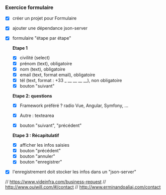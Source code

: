 ### Exercice formulaire

- [x] créer un projet pour Formulaire
- [x] ajouter une dépendance json-server
- [x] formulaire "étape par étape"

   **Etape 1**
   - [x] civilité (select)
   - [x] prénom (text), obligatoire
   - [x] nom (text), obligatoire
   - [x] email (text, format email), obligatoire
   - [x] tél (text, format : +33 _ __ __ __ __), non obligatoire
   - [x] bouton "suivant"

   **Etape 2: questions**
   - [x] Framework préféré ? radio Vue, Angular, Symfony, ...
   - [x] Autre : textearea
   
   - [x] bouton "suivant", "précédent"
   
   **Etape 3 : Récapitulatif**
   - [x] afficher les infos saisies
   - [x] bouton "précédent"
   - [x] bouton "annuler"
   - [x] bouton "enregistrer"

- [x] l'enregistrement doit stocker les infos dans un "json-server"



// https://www.videinfra.com/business-request
// http://www.ouiwill.com/#/contact
// http://www.erminandoaliaj.com/contact